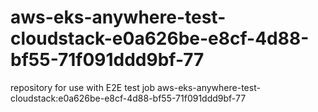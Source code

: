# aws-eks-anywhere-test-cloudstack-e0a626be-e8cf-4d88-bf55-71f091ddd9bf-77
repository for use with E2E test job aws-eks-anywhere-test-cloudstack:e0a626be-e8cf-4d88-bf55-71f091ddd9bf-77

